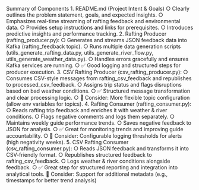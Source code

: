 Summary of Components
    1. README.md (Project Intent & Goals)
        ○ Clearly outlines the problem statement, goals, and expected insights.
        ○ Emphasizes real-time streaming of rafting feedback and environmental data.
        ○ Provides setup instructions and links for prerequisites.
        ○ Introduces predictive insights and performance tracking.
    2. Rafting Producer (rafting_producer.py):
        ○ Generates and streams JSON feedback data into Kafka (rafting_feedback topic).
        ○ Runs multiple data generation scripts (utils_generate_rafting_data.py, utils_generate_river_flow.py, utils_generate_weather_data.py).
        ○ Handles errors gracefully and ensures Kafka services are running.
        ○ ✅ Good logging and structured steps for producer execution.
    3. CSV Rafting Producer (csv_rafting_producer.py):
        ○ Consumes CSV-style messages from rafting_csv_feedback and republishes to processed_csv_feedback.
        ○ Assigns trip status and flags disruptions based on bad weather conditions.
        ○ ✅ Structured message transformation and clear processing logic.
        ○ 🔧 Consider: More flexible topic configuration (allow env variables for topics).
    4. Rafting Consumer (rafting_consumer.py):
        ○ Reads rafting trip feedback and enriches it with weather & river conditions.
        ○ Flags negative comments and logs them separately.
        ○ Maintains weekly guide performance trends.
        ○ Saves negative feedback to JSON for analysis.
        ○ ✅ Great for monitoring trends and improving guide accountability.
        ○ 🔧 Consider: Configurable logging thresholds for alerts (high negativity weeks).
    5. CSV Rafting Consumer (csv_rafting_consumer.py):
        ○ Reads JSON feedback and transforms it into CSV-friendly format.
        ○ Republishes structured feedback to rafting_csv_feedback.
        ○ Logs weather & river conditions alongside feedback.
        ○ ✅ Great step for structured reporting and integration into analytical tools.
🔧 Consider: Support for additional metadata (e.g., timestamps for better trend analysis)
